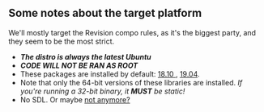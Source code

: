 
## Some notes about the target platform

We'll mostly target the Revision compo rules, as it's the biggest party, and
they seem to be the most strict.

* ***The distro is always the latest Ubuntu***
* ***CODE WILL NOT BE RAN AS ROOT***
* These packages are installed by default: [18.10
  ](http://releases.ubuntu.com/18.10/ubuntu-18.10-desktop-amd64.manifest),
  [19.04](http://releases.ubuntu.com/19.04/ubuntu-19.04-desktop-amd64.manifest).
* Note that only the 64-bit versions of these libraries are installed. *If
  you're running a 32-bit binary, it **MUST** be static!*
* No SDL. Or maybe [not anymore?]($docroot$lsc-wiki/party/revision/sdl.html)

